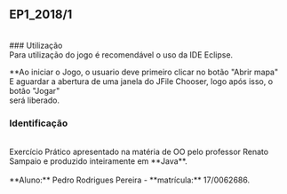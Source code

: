 ## EP1_2018/1
<br/>
### Utilização
<br/>
Para utilização do jogo é recomendável o uso da IDE Eclipse.<br/>

**Ao iniciar o Jogo, o usuario deve primeiro clicar no botão "Abrir mapa"<br/>
E aguardar a abertura de uma janela do JFile Chooser, logo após isso, o botão "Jogar"<br/>
será liberado.
<br/>
### Identificação
<br/>
Exercício Prático apresentado na matéria de OO pelo professor Renato Sampaio e produzido inteiramente em **Java**.<br/>
<br/>**Aluno:** Pedro Rodrigues Pereira - **matrícula:** 17/0062686.<br/>